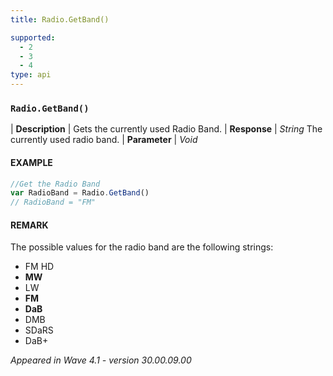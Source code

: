 ```yaml
---
title: Radio.GetBand()

supported:
  - 2
  - 3
  - 4
type: api
---
```


### `Radio.GetBand()`

| **Description** | Gets the currently used Radio Band.
| **Response** | *String*  The currently used radio band.
| **Parameter**   | *Void*

#### EXAMPLE

```javascript
//Get the Radio Band
var RadioBand = Radio.GetBand()
// RadioBand = "FM"
```

#### REMARK

The possible values for the radio band are the following strings:
- FM HD
- **MW**
- LW
- **FM**
- **DaB**
- DMB
- SDaRS
- DaB+

*Appeared in Wave 4.1 - version 30.00.09.00*